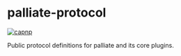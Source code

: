 # palliate-protocol

[![capnp](https://github.com/palliate/protocol/actions/workflows/capnp.yml/badge.svg?branch=master)](https://github.com/palliate/protocol/actions/workflows/capnp.yml)

Public protocol definitions for palliate and its core plugins.
